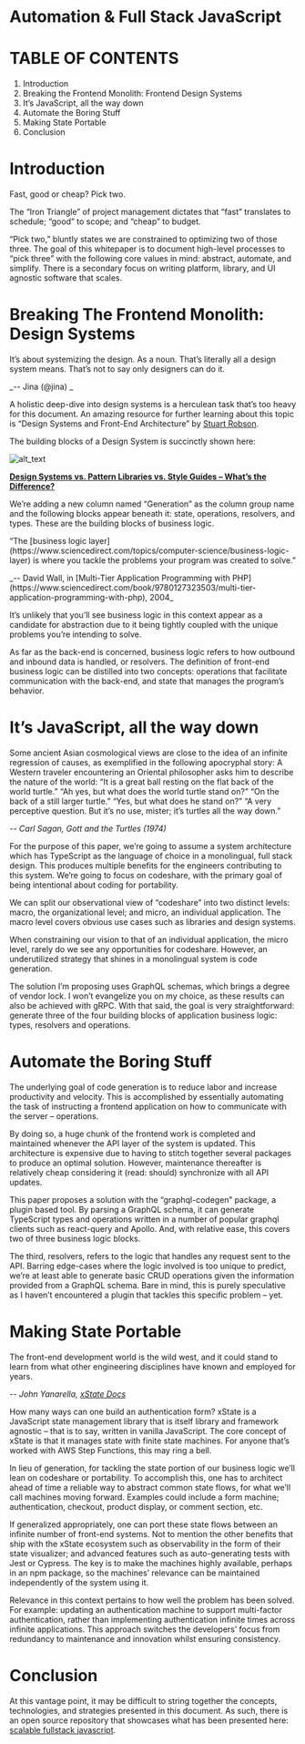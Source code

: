 <!-- You have some errors, warnings, or alerts. If you are using reckless mode, turn it off to see inline alerts.
* ERRORs: 0
* WARNINGs: 0
* ALERTS: 1 -->

<h1>Automation & Full Stack JavaScript</h1>

<h1>TABLE OF CONTENTS</h1>




1. Introduction
2. Breaking the Frontend Monolith: Frontend Design Systems
3. It’s JavaScript, all the way down
4. Automate the Boring Stuff
5. Making State Portable
6. Conclusion

<h1>Introduction</h1>


Fast, good or cheap? Pick two. 

The “Iron Triangle” of project management dictates that “fast” translates to schedule; “good” to scope; and “cheap” to budget.

“Pick two,” bluntly states we are constrained to optimizing two of those three. The goal of this whitepaper is to document high-level processes to “pick three” with the following core values in mind: abstract, automate, and simplify. There is a secondary focus on writing platform, library, and UI agnostic software that scales.

<h1>Breaking The Frontend Monolith: Design Systems</h1>


<p>It’s about systemizing the design. As a noun. That’s literally all a design system means. That’s not to say only designers can do it. 

_-- Jina (@jina) _

A holistic deep-dive into design systems is a herculean task that’s too heavy for this document. An amazing resource for further learning about this topic is “Design Systems and Front-End Architecture” by [Stuart Robson](https://noti.st/sturobson).

The building blocks of a Design System is succinctly shown here: 


![alt_text](images/image1.png "image_tooltip")


**[Design Systems vs. Pattern Libraries vs. Style Guides – What’s the Difference?](https://www.uxpin.com/studio/blog/design-systems-vs-pattern-libraries-vs-style-guides-whats-difference/)**

We’re adding a new column named “Generation” as the column group name and the following blocks appear beneath it: state, operations, resolvers, and types. These are the building blocks of business logic. 

<p>“The [business logic layer](https://www.sciencedirect.com/topics/computer-science/business-logic-layer) is where you tackle the problems your program was created to solve.”

<p>_-- David Wall, in [Multi-Tier Application Programming with PHP](https://www.sciencedirect.com/book/9780127323503/multi-tier-application-programming-with-php), 2004_

It’s unlikely that you’ll see business logic in this context appear as a candidate for abstraction due to it being tightly coupled with the unique problems you’re intending to solve.

As far as the back-end is concerned, business logic refers to how outbound and inbound data is handled, or resolvers. The definition of front-end business logic can be distilled into two concepts: operations that facilitate communication with the back-end, and state that manages the program’s behavior.

<h1>It’s JavaScript, all the way down</h1>


<p>Some ancient Asian cosmological views are close to the idea of an infinite regression of causes, as exemplified in the following apocryphal story: A Western traveler encountering an Oriental philosopher asks him to describe the nature of the world: “It is a great ball resting on the flat back of the world turtle.” “Ah yes, but what does the world turtle stand on?” “On the back of a still larger turtle.” “Yes, but what does he stand on?” “A very perceptive question. But it’s no use, mister; it’s turtles all the way down.”

_-- Carl Sagan, Gott and the Turtles (1974)_

For the purpose of this paper, we’re going to assume a system architecture which has TypeScript as the language of choice in a monolingual, full stack design. This produces multiple benefits for the engineers contributing to this system. We’re going to focus on codeshare, with the primary goal of being intentional about coding for portability.

We can split our observational view of “codeshare” into two distinct levels: macro, the organizational level; and micro, an individual application. The macro level covers obvious use cases such as libraries and design systems. 

 

When constraining our vision to that of an individual application, the micro level, rarely do we see any opportunities for codeshare. However, an underutilized strategy that shines in a monolingual system is code generation.

The solution I’m proposing uses GraphQL schemas, which brings a degree of vendor lock. I won’t evangelize you on my choice, as these results can also be achieved with gRPC. With that said, the goal is very straightforward: generate three of the four building blocks of application business logic: types, resolvers and operations.

<h1>Automate the Boring Stuff</h1>


The underlying goal of code generation is to reduce labor and increase productivity and velocity. This is accomplished by essentially automating the task of instructing a frontend application on how to communicate with the server – operations.

By doing so, a huge chunk of the frontend work is completed and maintained whenever the API layer of the system is updated. This architecture is expensive due to having to stitch together several packages to produce an optimal solution. However, maintenance thereafter is relatively cheap considering it (read: should) synchronize with all API updates. 

This paper proposes a solution with the “graphql-codegen” package, a plugin based tool. By parsing a GraphQL schema, it can generate TypeScript types and operations written in a number of popular graphql clients such as react-query and Apollo. And, with relative ease, this covers two of three business logic blocks. 

The third, resolvers, refers to the logic that handles any request sent to the API. Barring edge-cases where the logic involved is too unique to predict, we’re at least able to generate basic CRUD operations given the information provided from a GraphQL schema. Bare in mind, this is purely speculative as I haven’t encountered a plugin that tackles this specific problem – yet.

<h1>Making State Portable</h1>


<p>The front-end development world is the wild west, and it could stand to learn from what other engineering disciplines have known and employed for years.

_-- John Yanarella, [xState Docs](https://xstate.js.org/docs/about/goals.html#choosing-xstate)_

How many ways can one build an authentication form? xState is a JavaScript state management library that is itself library and framework agnostic – that is to say, written in vanilla JavaScript. The core concept of xState is that it manages state with finite state machines. For anyone that’s worked with AWS Step Functions, this may ring a bell.

In lieu of generation, for tackling the state portion of our business logic we’ll lean on codeshare or portability. To accomplish this, one has to architect ahead of time a reliable way to abstract common state flows, for what we’ll call machines moving forward. Examples could include a form machine; authentication, checkout, product display, or comment section, etc.

If generalized appropriately, one can port these state flows between an infinite number of front-end systems. Not to mention the other benefits that ship with the xState ecosystem such as observability in the form of their state visualizer; and advanced features such as auto-generating tests with Jest or Cypress. The key is to make the machines highly available, perhaps in an npm package, so the machines’ relevance can be maintained independently of the system using it.

Relevance in this context pertains to how well the problem has been solved. For example: updating an authentication machine to support multi-factor authentication, rather than implementing authentication infinite times across infinite applications. This approach switches the developers’ focus from redundancy to maintenance and innovation whilst ensuring consistency.

<h1>Conclusion</h1>


At this vantage point, it may be difficult to string together the concepts, technologies, and strategies presented in this document. As such, there is an open source repository that showcases what has been presented here: [scalable fullstack javascript](https://github.com/xtraVanilla/scalable-fullstack-javascript).
